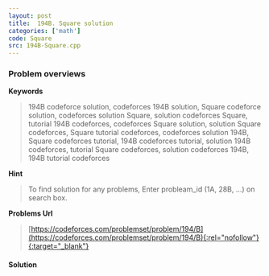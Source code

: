 ```yaml
---
layout: post
title:  194B. Square solution
categories: ['math']
code: Square
src: 194B-Square.cpp
---
```

### **Problem overviews**

**Keywords**
> 194B codeforce solution, codeforces 194B solution, Square codeforce solution, codeforces solution Square, solution codeforces Square, tutorial 194B codeforces, codeforces Square solution, solution Square codeforces, Square tutorial codeforces, codeforces solution 194B, Square codeforces tutorial, 194B codeforces tutorial, solution 194B codeforces, tutorial Square codeforces, solution codeforces 194B, 194B tutorial codeforces

**Hint**
> To find solution for any problems, Enter probleam_id (1A, 28B, ...) on search box. 

**Problems Url**
> [https://codeforces.com/problemset/problem/194/B](https://codeforces.com/problemset/problem/194/B){:rel="nofollow"}{:target="_blank"}

#### **Solution**



